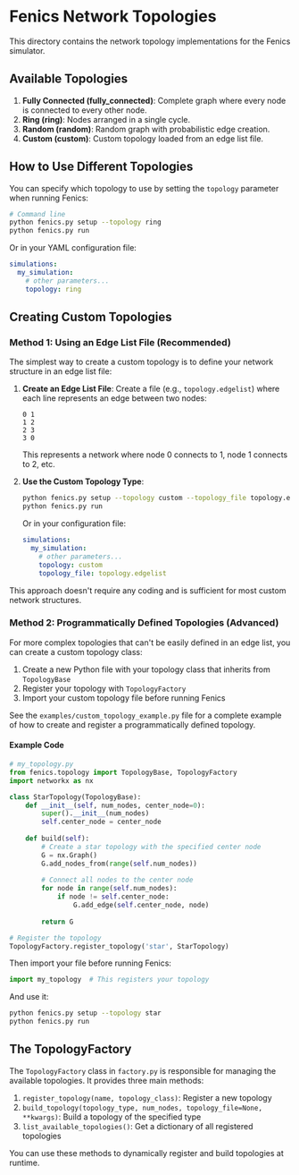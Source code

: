 # Fenics Network Topologies

This directory contains the network topology implementations for the Fenics simulator.

## Available Topologies

1. **Fully Connected (fully_connected)**: Complete graph where every node is connected to every other node.
2. **Ring (ring)**: Nodes arranged in a single cycle.
3. **Random (random)**: Random graph with probabilistic edge creation.
4. **Custom (custom)**: Custom topology loaded from an edge list file.

## How to Use Different Topologies

You can specify which topology to use by setting the `topology` parameter when running Fenics:

```bash
# Command line
python fenics.py setup --topology ring
python fenics.py run
```

Or in your YAML configuration file:

```yaml
simulations:
  my_simulation:
    # other parameters...
    topology: ring
```

## Creating Custom Topologies

### Method 1: Using an Edge List File (Recommended)

The simplest way to create a custom topology is to define your network structure in an edge list file:

1. **Create an Edge List File**:
   Create a file (e.g., `topology.edgelist`) where each line represents an edge between two nodes:

   ```
   0 1
   1 2
   2 3
   3 0
   ```

   This represents a network where node 0 connects to 1, node 1 connects to 2, etc.

2. **Use the Custom Topology Type**:
   ```bash
   python fenics.py setup --topology custom --topology_file topology.edgelist
   python fenics.py run
   ```

   Or in your configuration file:
   ```yaml
   simulations:
     my_simulation:
       # other parameters...
       topology: custom
       topology_file: topology.edgelist
   ```

This approach doesn't require any coding and is sufficient for most custom network structures.

### Method 2: Programmatically Defined Topologies (Advanced)

For more complex topologies that can't be easily defined in an edge list, you can create a custom topology class:

1. Create a new Python file with your topology class that inherits from `TopologyBase`
2. Register your topology with `TopologyFactory`
3. Import your custom topology file before running Fenics

See the `examples/custom_topology_example.py` file for a complete example of how to create and register a programmatically defined topology.

#### Example Code

```python
# my_topology.py
from fenics.topology import TopologyBase, TopologyFactory
import networkx as nx

class StarTopology(TopologyBase):
    def __init__(self, num_nodes, center_node=0):
        super().__init__(num_nodes)
        self.center_node = center_node
    
    def build(self):
        # Create a star topology with the specified center node
        G = nx.Graph()
        G.add_nodes_from(range(self.num_nodes))
        
        # Connect all nodes to the center node
        for node in range(self.num_nodes):
            if node != self.center_node:
                G.add_edge(self.center_node, node)
        
        return G

# Register the topology
TopologyFactory.register_topology('star', StarTopology)
```

Then import your file before running Fenics:

```python
import my_topology  # This registers your topology
```

And use it:

```bash
python fenics.py setup --topology star
python fenics.py run
```

## The TopologyFactory

The `TopologyFactory` class in `factory.py` is responsible for managing the available topologies. It provides three main methods:

1. `register_topology(name, topology_class)`: Register a new topology
2. `build_topology(topology_type, num_nodes, topology_file=None, **kwargs)`: Build a topology of the specified type
3. `list_available_topologies()`: Get a dictionary of all registered topologies

You can use these methods to dynamically register and build topologies at runtime.